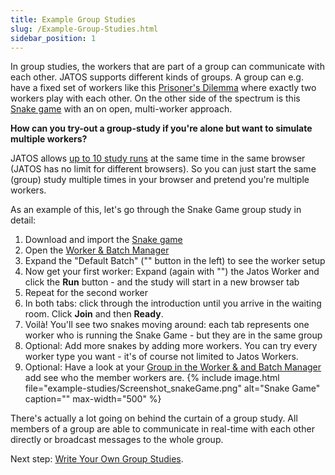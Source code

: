 ```yaml
---
title: Example Group Studies
slug: /Example-Group-Studies.html
sidebar_position: 1
---
```


In group studies, the workers that are part of a group can communicate with each other. JATOS supports different kinds of groups. A group can e.g. have a fixed set of workers like this [Prisoner's Dilemma](Example-Studies.html#prisoners-dilemma) where exactly two workers play with each other. On the other side of the spectrum is this [Snake game](Example-Studies.html#snake) with an on open, multi-worker approach.

**How can you try-out a group-study if you're alone but want to simulate multiple workers?**

JATOS allows [up to 10 study runs](Tips-and-Tricks.html#run-up-to-10-studies-in-the-same-browser-at-the-same-time) at the same time in the same browser (JATOS has no limit for different browsers). So you can just start the same (group) study multiple times in your browser and pretend you're multiple workers.

As an example of this, let's go through the Snake Game group study in detail:

1. Download and import the [Snake game](Example-Studies.html#snake)
1. Open the [Worker & Batch Manager](Run-your-Study-with-Worker-and-Batch-Manager.html)
1. Expand the "Default Batch" ("<span className="glyphicon glyphicon-chevron-right"></span>" button in the left) to see the worker setup
1. Now get your first worker: Expand (again with "<span className="glyphicon glyphicon-chevron-right"></span>") the Jatos Worker and click the **Run** button - and the study will start in a new browser tab
1. Repeat for the second worker
1. In both tabs: click through the introduction until you arrive in the waiting room. Click **Join** and then **Ready**.
1. Voilà! You'll see two snakes moving around: each tab represents one worker who is running the Snake Game - but they are in the same group
1. Optional: Add more snakes by adding more workers. You can try every worker type you want - it's of course not limited to Jatos Workers.
1. Optional: Have a look at your [Group in the Worker & and Batch Manager](Run-your-Study-with-Worker-and-Batch-Manager.html#groups-since-v331) add see who the member workers are.
   {% include image.html file="example-studies/Screenshot_snakeGame.png" alt="Snake Game" caption="" max-width="500" %}

There's actually a lot going on behind the curtain of a group study. All members of a group are able to communicate in real-time with each other directly or broadcast messages to the whole group.

Next step: [Write Your Own Group Studies](Write-Group-Studies-I-Setup.html).

